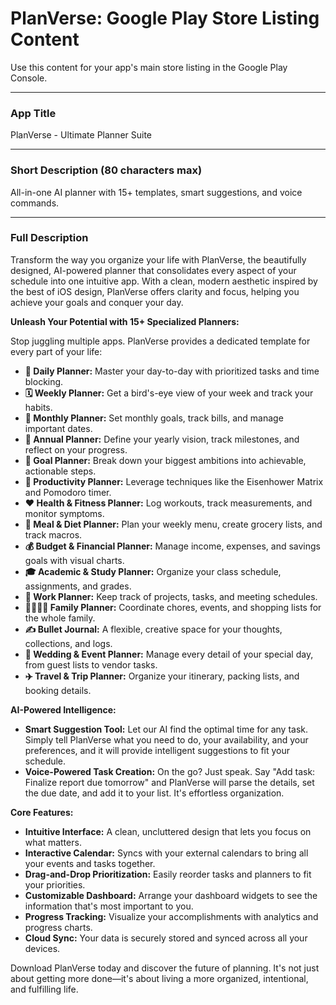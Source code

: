 # PlanVerse: Google Play Store Listing Content

Use this content for your app's main store listing in the Google Play Console.

---

### App Title

PlanVerse - Ultimate Planner Suite

---

### Short Description (80 characters max)

All-in-one AI planner with 15+ templates, smart suggestions, and voice commands.

---

### Full Description

Transform the way you organize your life with PlanVerse, the beautifully designed, AI-powered planner that consolidates every aspect of your schedule into one intuitive app. With a clean, modern aesthetic inspired by the best of iOS design, PlanVerse offers clarity and focus, helping you achieve your goals and conquer your day.

**Unleash Your Potential with 15+ Specialized Planners:**

Stop juggling multiple apps. PlanVerse provides a dedicated template for every part of your life:

*   **📅 Daily Planner:** Master your day-to-day with prioritized tasks and time blocking.
*   **🗓️ Weekly Planner:** Get a bird's-eye view of your week and track your habits.
*   **📆 Monthly Planner:** Set monthly goals, track bills, and manage important dates.
*   **🎉 Annual Planner:** Define your yearly vision, track milestones, and reflect on your progress.
*   **🎯 Goal Planner:** Break down your biggest ambitions into achievable, actionable steps.
*   **🚀 Productivity Planner:** Leverage techniques like the Eisenhower Matrix and Pomodoro timer.
*   **❤️ Health & Fitness Planner:** Log workouts, track measurements, and monitor symptoms.
*   **🍎 Meal & Diet Planner:** Plan your weekly menu, create grocery lists, and track macros.
*   **💰 Budget & Financial Planner:** Manage income, expenses, and savings goals with visual charts.
*   **🎓 Academic & Study Planner:** Organize your class schedule, assignments, and grades.
*   **💼 Work Planner:** Keep track of projects, tasks, and meeting schedules.
*   **👨‍👩‍👧‍👦 Family Planner:** Coordinate chores, events, and shopping lists for the whole family.
*   **✍️ Bullet Journal:** A flexible, creative space for your thoughts, collections, and logs.
*   **💍 Wedding & Event Planner:** Manage every detail of your special day, from guest lists to vendor tasks.
*   **✈️ Travel & Trip Planner:** Organize your itinerary, packing lists, and booking details.

**AI-Powered Intelligence:**

*   **Smart Suggestion Tool:** Let our AI find the optimal time for any task. Simply tell PlanVerse what you need to do, your availability, and your preferences, and it will provide intelligent suggestions to fit your schedule.
*   **Voice-Powered Task Creation:** On the go? Just speak. Say "Add task: Finalize report due tomorrow" and PlanVerse will parse the details, set the due date, and add it to your list. It's effortless organization.

**Core Features:**

*   **Intuitive Interface:** A clean, uncluttered design that lets you focus on what matters.
*   **Interactive Calendar:** Syncs with your external calendars to bring all your events and tasks together.
*   **Drag-and-Drop Prioritization:** Easily reorder tasks and planners to fit your priorities.
*   **Customizable Dashboard:** Arrange your dashboard widgets to see the information that's most important to you.
*   **Progress Tracking:** Visualize your accomplishments with analytics and progress charts.
*   **Cloud Sync:** Your data is securely stored and synced across all your devices.

Download PlanVerse today and discover the future of planning. It's not just about getting more done—it's about living a more organized, intentional, and fulfilling life.
